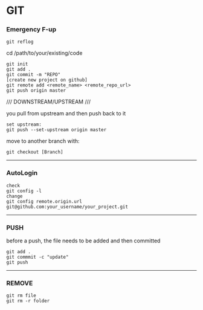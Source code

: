 GIT
===

### Emergency F-up

    git reflog


cd /path/to/your/existing/code

    git init 
    git add .
    git commit -m "REPO"
    [create new project on github]
    git remote add <remote_name> <remote_repo_url>
    git push origin master

/// DOWNSTREAM/UPSTREAM ///

you pull from upstream and then push back to it 

    set upstream: 
    git push --set-upstream origin master


move to another branch with:

    git checkout [Branch]

---
### AutoLogin

    check 
    git config -l
    change
    git config remote.origin.url git@github.com:your_username/your_project.git

---

### PUSH 

before a push, the file needs to be added and then committed

    git add .
    git commmit -c "update"
    git push

---
### REMOVE 

    git rm file
    git rm -r folder
